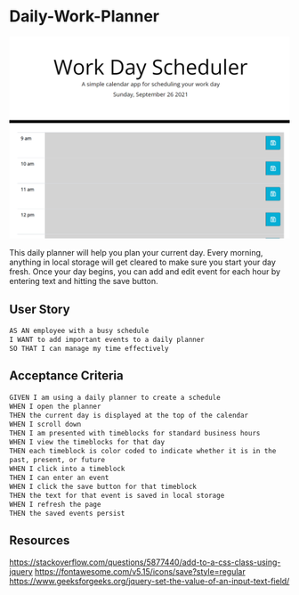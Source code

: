 # Daily-Work-Planner
![alt text](./dailyplanner.png)

This daily planner will help you plan your current day. Every morning, anything in local storage will get cleared to make sure you start your day fresh. Once your day begins, you can add and edit event for each hour by entering text and hitting the save button. 

## User Story

```
AS AN employee with a busy schedule
I WANT to add important events to a daily planner
SO THAT I can manage my time effectively
```

## Acceptance Criteria
```
GIVEN I am using a daily planner to create a schedule
WHEN I open the planner
THEN the current day is displayed at the top of the calendar
WHEN I scroll down
THEN I am presented with timeblocks for standard business hours
WHEN I view the timeblocks for that day
THEN each timeblock is color coded to indicate whether it is in the past, present, or future
WHEN I click into a timeblock
THEN I can enter an event
WHEN I click the save button for that timeblock
THEN the text for that event is saved in local storage
WHEN I refresh the page
THEN the saved events persist
```


## Resources
https://stackoverflow.com/questions/5877440/add-to-a-css-class-using-jquery
https://fontawesome.com/v5.15/icons/save?style=regular
https://www.geeksforgeeks.org/jquery-set-the-value-of-an-input-text-field/
